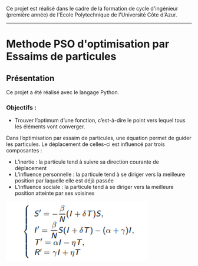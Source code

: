 Ce projet est réalisé dans le cadre de la formation de cycle d'ingénieur (première année) de l'Ecole Polytechnique de l'Université Côte d'Azur.
***
# Methode PSO d'optimisation par Essaims de particules

## Présentation
Ce projet a été réalisé avec le langage Python.

### Objectifs :
* Trouver l’optimum d’une fonction, c’est-à-dire le point vers lequel tous les éléments vont converger.

Dans l’optimisation par essaim de particules, une équation permet de guider les particules. Le déplacement de celles-ci est influencé par trois composantes :
* L’inertie : la particule tend à suivre sa direction courante de déplacement
* L’influence personnelle : la particule tend à se diriger vers la meilleure position par laquelle elle est déjà passée
* L’influence sociale : la particule tend à se diriger vers la meilleure position atteinte par ses voisines


![alt text](https://github.com/JulienChoukroun/Modelisation-de-la-propagation-d-une-epidemie-Python/blob/master/Images/SystemeEquations.png "Système d'équations de départ")
